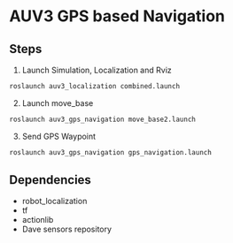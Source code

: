 # AUV3 GPS based Navigation

## Steps
1. Launch Simulation, Localization and Rviz
```bash
roslaunch auv3_localization combined.launch
```
2. Launch move_base
```bash
roslaunch auv3_gps_navigation move_base2.launch
```
3. Send GPS Waypoint
```bash
roslaunch auv3_gps_navigation gps_navigation.launch
```

## Dependencies
* robot_localization
* tf
* actionlib
* Dave sensors repository